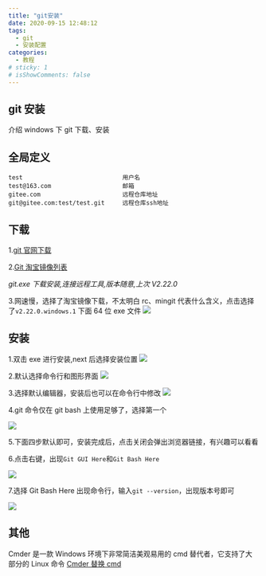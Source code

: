 ```yaml
---
title: "git安装"
date: 2020-09-15 12:48:12
tags:
  - git
  - 安装配置
categories:
  - 教程
# sticky: 1
# isShowComments: false
---
```


## git 安装

介绍 windows 下 git 下载、安装

## 全局定义

```
test  							用户名
test@163.com					邮箱
gitee.com						远程仓库地址
git@gitee.com:test/test.git		远程仓库ssh地址
```

## 下载

1.[git 官网下载](https://git-scm.com/download)

2.[Git 淘宝镜像列表][git_0]

_git.exe 下载安装,连接远程工具,版本随意,上次 V2.22.0_

3.网速慢，选择了淘宝镜像下载，不太明白 rc、mingit 代表什么含义，点击选择了`v2.22.0.windows.1` 下面 64 位 exe 文件
<img src="https://s1.ax1x.com/2020/09/15/wsHAPO.png">

## 安装

1.双击 exe 进行安装,next 后选择安装位置
<img src="https://s1.ax1x.com/2020/09/15/wsHia6.png">

2.默认选择命令行和图形界面
<img src="https://s1.ax1x.com/2020/09/15/wsHEGD.png">

3.选择默认编辑器，安装后也可以在命令行中修改
<img src="https://s1.ax1x.com/2020/09/15/wsHFIK.png">

4.git 命令仅在 git bash 上使用足够了，选择第一个

<img src="https://s1.ax1x.com/2020/09/15/wsHZxH.png">

5.下面四步默认即可，安装完成后，点击关闭会弹出浏览器链接，有兴趣可以看看

6.点击右键，出现`Git GUI Here`和`Git Bash Here`

<img src="https://s1.ax1x.com/2020/09/15/wsOWcD.png">

7.选择 Git Bash Here 出现命令行，输入`git --version`，出现版本号即可

<img src="https://s1.ax1x.com/2020/09/15/wsHVRe.png">

## 其他

Cmder 是一款 Windows 环境下非常简洁美观易用的 cmd 替代者，它支持了大部分的 Linux 命令
[Cmder 替换 cmd][cmder_0]

[cmder_0]: https://www.jianshu.com/p/5b7c985240a7
[git_0]: https://npm.taobao.org/mirrors/git-for-windows
